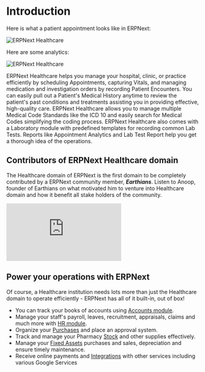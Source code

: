 # Introduction

Here is what a patient appointment looks like in ERPNext:

<img class="screenshot" alt="ERPNext Healthcare" src="{{docs_base_url}}/v12/assets/img/healthcare/patient-appointment.png">

Here are some analytics:

<img class="screenshot" alt="ERPNext Healthcare" src="{{docs_base_url}}/v12/assets/img/healthcare/appointment-analytics.png">

ERPNext Healthcare helps you manage your hospital, clinic, or practice efficiently by scheduling Appointments, capturing Vitals, and managing medication and investigation orders by recording Patient Encounters. You can easily pull out a Patient's Medical History anytime to review the patient's past conditions and treatments assisting you in providing effective, high-quality care. ERPNext Healthcare allows you to manage multiple Medical Code Standards like the ICD 10 and easily search for Medical Codes simplifying the coding process. ERPNext Healthcare also comes with a Laboratory module with predefined templates for recording common Lab Tests. Reports like Appointment Analytics and Lab Test Report help you get a thorough idea of the operations.

## Contributors of ERPNext Healthcare domain
The Healthcare domain of ERPNext is the first domain to be completely contributed by a ERPNext community member, ***Earthians***. Listen to Anoop, founder of Earthians on what motivated him to venture into Healthcare domain and how it benefit all stake holders of the community.

<div>
    <div class='embed-container'>
        <iframe src='https://www.youtube.com/embed/1n4_YqX8ArA' frameborder='0' allowfullscreen>
        </iframe>
    </div>
</div>

## Power your operations with ERPNext
Of course, a Healthcare institution needs lots more than just the Healthcare domain to operate efficiently - ERPNext has all of it built-in, out of box!

- You can track your books of accounts using [Accounts module](/docs/user/manual/en/accounts).
- Manage your staff's payroll, leaves, recruitment, appraisals, claims and much more with [HR module](/docs/user/manual/en/human-resources).
- Organize your [Purchases](/docs/user/manual/en/buying) and place an approval system.
- Track and manage your Pharmacy [Stock](/docs/user/manual/en/stock) and other supplies effectively.
- Manage your [Fixed Assets](/docs/user/manual/en/asset) purchases and sales, depreciation and ensure timely maintenance.
- Receive online payments and [Integrations](/docs/user/manual/en/erpnext_integration) with other services including various Google Services
